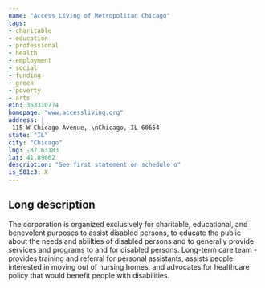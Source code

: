 ```yaml
---
name: "Access Living of Metropolitan Chicago"
tags:
- charitable
- education
- professional
- health
- employment
- social
- funding
- greek
- poverty
- arts
ein: 363310774
homepage: "www.accessliving.org"
address: |
 115 W Chicago Avenue, \nChicago, IL 60654
state: "IL"
city: "Chicago"
lng: -87.63183
lat: 41.89662
description: "See first statement on schedule o"
is_501c3: X
---
```


## Long description

The corporation is organized exclusively for charitable, educational, and benevolent purposes to assist disabled persons, to educate the public about the needs and abiilties of disabled persons and to generally provide services and programs to and for disabled persons. Long-term care team - provides training and referral for personal assistants, assists people interested in moving out of nursing homes, and advocates for healthcare policy that would benefit people with disabilities. 
